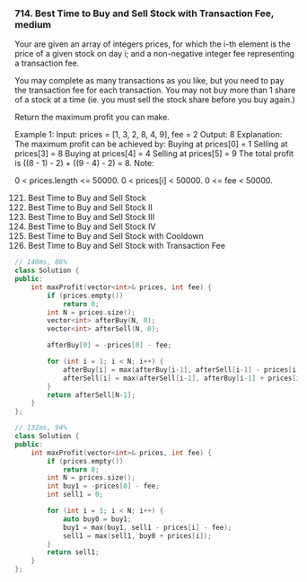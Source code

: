 ### 714. Best Time to Buy and Sell Stock with Transaction Fee, medium
Your are given an array of integers prices, for which the i-th element is the price of a given stock on day i; and a non-negative integer fee representing a transaction fee.

You may complete as many transactions as you like, but you need to pay the transaction fee for each transaction. You may not buy more than 1 share of a stock at a time (ie. you must sell the stock share before you buy again.)

Return the maximum profit you can make.

Example 1:
Input: prices = [1, 3, 2, 8, 4, 9], fee = 2
Output: 8
Explanation: The maximum profit can be achieved by:
Buying at prices[0] = 1
Selling at prices[3] = 8
Buying at prices[4] = 4
Selling at prices[5] = 9
The total profit is ((8 - 1) - 2) + ((9 - 4) - 2) = 8.
Note:

0 < prices.length <= 50000.
0 < prices[i] < 50000.
0 <= fee < 50000.

121. Best Time to Buy and Sell Stock
122. Best Time to Buy and Sell Stock II
123. Best Time to Buy and Sell Stock III
188. Best Time to Buy and Sell Stock IV
309. Best Time to Buy and Sell Stock with Cooldown
714. Best Time to Buy and Sell Stock with Transaction Fee

```c++
// 140ms, 86%
class Solution {
public:
    int maxProfit(vector<int>& prices, int fee) {
        if (prices.empty())
            return 0;
        int N = prices.size();
        vector<int> afterBuy(N, 0);
        vector<int> afterSell(N, 0);

        afterBuy[0] = -prices[0] - fee;

        for (int i = 1; i < N; i++) {
            afterBuy[i] = max(afterBuy[i-1], afterSell[i-1] - prices[i] - fee);
            afterSell[i] = max(afterSell[i-1], afterBuy[i-1] + prices[i]);
        }
        return afterSell[N-1];
    }
};

// 132ms, 94%
class Solution {
public:
    int maxProfit(vector<int>& prices, int fee) {
        if (prices.empty())
            return 0;
        int N = prices.size();
        int buy1 = -prices[0] - fee;
        int sell1 = 0;

        for (int i = 1; i < N; i++) {
            auto buy0 = buy1;
            buy1 = max(buy1, sell1 - prices[i] - fee);
            sell1 = max(sell1, buy0 + prices[i]);
        }
        return sell1;
    }
};
```